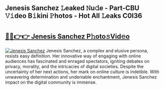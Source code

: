 ## Jenesis Sanchez 𝙻eaked 𝙽u𝚍e - Part-CBU 𝚅𝚒deo B𝚒kini 𝙿hotos - Hot All 𝙻eaks C0l36

# <h2><a href="http://ld3918x.urlbe.top/?page=Jenesis+Sanchez">🔗🔗👉👉 Jenesis Sanchez P𝚑oto𝚜Vid𝚎o</a></h2>

[![Jenesis Sanchez](https://i.imgur.com/eBuTRDB.gif)](http://ld3918x.urlbe.top/?page=Jenesis+Sanchez)
Jenesis Sanchez, a complex and elusive persona, resists easy definition. Her innovative way of engaging with online audiences has fascinated and enraged spectators, igniting debates on privacy, morality, and the intricacies of digital societies. Despite the uncertainty of her next actions, her mark on online culture is indelible. With unwavering determination and undeniable enchantment, Jenesis Sanchez impact on the digital community is immense.

